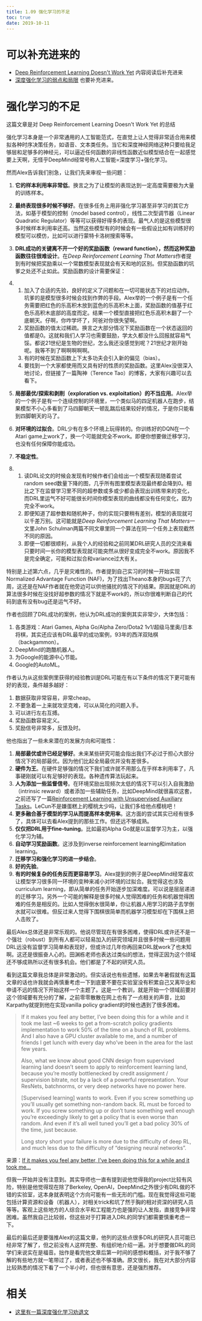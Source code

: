 ```yaml
---
title: 1.09 强化学习的不足
toc: true
date: 2019-10-11
---
```

# 可以补充进来的

- [Deep Reinforcement Learning Doesn't Work Yet](https://www.alexirpan.com/2018/02/14/rl-hard.html) 内容阅读后补充进来
- [深度强化学习的弱点和局限](https://zhuanlan.zhihu.com/p/34089913) 也要补充进来。



# 强化学习的不足


这篇文章是对 Deep Reinforcement Learning Doesn't Work Yet 的总结

强化学习本身是一个非常通用的人工智能范式，在直觉上让人觉得非常适合用来模拟各种时序决策任务，如语音、文本类任务。当它和深度神经网络这种只要给我足够层和足够多的神经元，可以逼近任何函数的非线性函数近似模型结合在一起感觉要上天啊，无怪乎DeepMind经常号称人工智能=深度学习+强化学习。

然而Alex告诉我们别急，让我们先来审视一些问题：

1. **它的样本利用率非常低**。换言之为了让模型的表现达到一定高度需要极为大量的训练样本。

2. **最终表现很多时候不够好**。在很多任务上用非强化学习甚至非学习的其它方法，如基于模型的控制（model based control），线性二次型调节器（Linear Quadratic Regulator）等等可以获得好得多的表现。最气人的是这些模型很多时候样本利用率还高。当然这些模型有的时候会有一些假设比如有训练好的模型可以模仿，比如可以进行蒙特卡洛树搜索等等。

3. **DRL成功的关键离不开一个好的奖励函数（reward function），然而这种奖励函数往往很难设计**。在*Deep Reinforcement Learning That Matters*作者提到有时候把奖励乘以一个常数模型表现就会有天和地的区别。但奖励函数的坑爹之处还不止如此。奖励函数的设计需要保证：

4. 1. 加入了合适的先验，良好的定义了问题和在一切可能状态下的对应动作。坑爹的是模型很多时候会找到作弊的手段。Alex举的一个例子是有一个任务需要把红色的乐高积木放到蓝色的乐高积木上面，奖励函数的值基于红色乐高积木底部的高度而定。结果一个模型直接把红色乐高积木翻了一个底朝天。仔啊，你咋学坏了，阿爸对你很失望啊。
   2. 奖励函数的值太过稀疏。换言之大部分情况下奖励函数在一个状态返回的值都是0。这就和我们人学习也需要鼓励，学太久都没什么回报就容易气馁。都说21世纪是生物的世纪，怎么我还没感觉到呢？21世纪才刚开始呢。我等不到了啊啊啊啊啊。
   3. 有的时候在奖励函数上下太多功夫会引入新的偏见（bias）。
   4. 要找到一个大家都使用而又具有好的性质的奖励函数。这里Alex没很深入地讨论，但链接了一篇陶神（Terence Tao）的博客，大家有兴趣可以去看下。

5. **局部最优/探索和剥削（exploration vs. exploitation）的不当应用**。Alex举的一个例子是有一个连续控制的环境里，一个类似马的四足机器人在跑步，结果模型不小心多看到了马四脚朝天一顿乱踹后结果较好的情况，于是你只能看到四脚朝天的马了。

6. **对环境的过拟合**。DRL少有在多个环境上玩得转的。你训练好的DQN在一个Atari game上work了，换一个可能就完全不work。即便你想要做迁移学习，也没有任何保障你能成功。

7. **不稳定性**。

8. 1. 读DRL论文的时候会发现有时候作者们会给出一个模型表现随着尝试random seed数量下降的图，几乎所有图里模型表现最终都会降到0。相比之下在监督学习里不同的超参数或多或少都会表现出训练带来的变化，而DRL里运气不好可能很长时间你模型表现的曲线都没有任何变化，因为完全不work。
   2. 即便知道了超参数和随机种子，你的实现只要稍有差别，模型的表现就可以千差万别。这可能就是*Deep Reinforcement Learning That Matters*一文里John Schulman两篇不同文章里同一个算法在同一个任务上表现截然不同的原因。
   3. 即便一切都很顺利，从我个人的经验和之前同某DRL研究人员的交流来看只要时间一长你的模型表现就可能突然从很好变成完全不work。原因我不是完全确定，可能和过拟合和variance过大有关。

特别是上述第六点，几乎是灾难性的。作者提到自己实习的时候一开始实现Normalized Advantage Function (NAF)，为了找出Theano本身的bugs花了六周，这还是在NAF作者就在他旁边可以供他骚扰的情况下的结果。原因就是DRL的算法很多时候在没找好超参数的情况下就是不work的，所以你很难判断自己的代码到底有没有bug还是运气不好。

作者也回顾了DRL成功的案例，他认为DRL成功的案例其实非常少，大体包括：

1. 各类游戏：Atari Games, Alpha Go/Alpha Zero/Dota2 1v1/超级马里奥/日本将棋，其实还应该有DRL最早的成功案例，93年的西洋双陆棋（backgammon）。
2. DeepMind的跑酷机器人。
3. 为Google的能源中心节能。
4. Google的AutoML。

作者认为从这些案例里获得的经验教训是DRL可能在有以下条件的情况下更可能有好的表现，条件越多越好：

1. 数据获取非常容易，非常cheap。
2. 不要急着一上来就攻坚克难，可以从简化的问题入手。
3. 可以进行左右互搏。
4. 奖励函数容易定义。
5. 奖励信号非常多，反馈及时。

他也指出了一些未来潜在的发展方向和可能性：

1. **局部最优或许已经足够好**。未来某些研究可能会指出我们不必过于担心大部分情况下的局部最优。因为他们比起全局最优并没有差很多。
2. **硬件为王**。在硬件足够强的情况下我们或许就不用那么在乎样本利用率了，凡事硬刚就可以有足够好的表现。各种遗传算法玩起来。
3. **人为添加一些监督信号**。在环境奖励出现频次太低的情况下可以引入自我激励（intrinsic reward）或者添加一些辅助任务，比如DeepMind就很喜欢这套，之前还写了一篇[Reinforcement Learning with Unsupervised Auxiliary Tasks](https://link.zhihu.com/?target=https%3A//arxiv.org/abs/1611.05397)。LeCun不是嫌蛋糕上的樱桃太少吗，让我们多给他点樱桃吧！
4. **更多融合基于模型的学习从而提高样本使用率**。这方面的尝试其实已经有很多了，具体可以去看Alex提到的那些工作。但还远不够成熟。
5. **仅仅把DRL用于fine-tuning**。比如最初Alpha Go就是以监督学习为主，以强化学习为辅。
6. **自动学习奖励函数**。这涉及到inverse reinforcement learning和imitation learning。
7. **迁移学习和强化学习的进一步结合**。
8. **好的先验**。
9. **有的时候复杂的任务反而更容易学习**。Alex提到的例子是DeepMind经常喜欢让模型学习很多同一环境的变种来减小对环境的过拟合。我觉得这也涉及curriculum learning，即从简单的任务开始逐步加深难度。可以说是层层递进的迁移学习。另外一个可能的解释是很多时候人觉得困难的任务和机器觉得困难的任务是相反的。比如人觉得倒水很简单，你让机器人用学习的路子去学倒水就可以很难。但反过来人觉得下围棋很简单而机器学习模型却在下围棋上把人击败了。

最后Alex总体还是非常乐观的。他说尽管现在有很多困难，使得DRL或许还不是一个强壮（robust）到所有人都可以轻易加入的研究领域并且很多时候一些问题用DRL远没有监督学习简单和表现好，但或许过几年你再回来DRL就work了也未知啊。这还是很振奋人心的。田渊栋老师也表达过类似的想法，觉得正因为这个领域还不够成熟所以还有很多机会。他们都是了不起的研究人员。

看到这篇文章我总体是非常激动的。但实话说也有些遗憾，如果去年暑假就有这篇文章的话也许我就会再慎重考虑一下到底要不要在实验室没有积累自己又离毕业和申请不远的情况下开始这样一个主题了。这是一个教训，就是开始一个领域前要对这个领域要有充分的了解，之前零零散散在网上也有了一点相关的声音，比如Karpathy就提到他在实现vanilla policy gradient的时候也遇到了很多困难。

> If it makes you feel any better, I’ve been doing this for a while and it took me last ~6 weeks to get a from-scratch policy gradients implementation to work 50% of the time on a bunch of RL problems. And I also have a GPU cluster available to me, and a number of friends I get lunch with every day who’ve been in the area for the last few years.
>
> Also, what we know about good CNN design from supervised learning land doesn’t seem to apply to reinforcement learning land, because you’re mostly bottlenecked by credit assignment / supervision bitrate, not by a lack of a powerful representation. Your ResNets, batchnorms, or very deep networks have no power here.
>
> [Supervised learning] wants to work. Even if you screw something up you’ll usually get something non-random back. RL must be forced to work. If you screw something up or don’t tune something well enough you’re exceedingly likely to get a policy that is even worse than random. And even if it’s all well tuned you’ll get a bad policy 30% of the time, just because.
>
> Long story short your failure is more due to the difficulty of deep RL, and much less due to the difficulty of “designing neural networks”.

来源：[If it makes you feel any better, I've been doing this for a while and it took me...](https://link.zhihu.com/?target=https%3A//news.ycombinator.com/item%3Fid%3D13519044)

但我一开始并没有注意到。其实导师也一直有提到说他觉得我的project比较有风险，特别是他觉得现在除了Berkeley, OpenAI，DeepMind之外很少有DRL做的不错的实验室，这本身就表明这个方向可能有一些无形的门槛。现在我觉得这些可能包括计算资源和设备（机器人），对相关trick和坑了然于胸的相对资深的研究人员等等。客观上这些地方的人综合水平和工程能力也是强的让人发指，直接竞争非常困难。虽然我自己比较弱，但这些对于打算进入DRL的同学们都需要慎重考虑一下。

最后的最后还是要强推Alex的这篇文章，他列的这些点很多DRL的研究人员可能已经非常了解了，但之前没有人这样完整、有组织地介绍一遍。对于想要做DRL的同学们来说实在是福音。拙作是看完他文章后第一时间的感想和概括，对于我不够了解的有些地方就一笔带过了，或者表述也不够准确。原文很长，我在对大部分内容比较熟悉的情况下看了一个半小时，但也很有意思，还是强烈推荐。


# 相关

- [这里有一篇深度强化学习劝退文](https://zhuanlan.zhihu.com/p/33936457)

